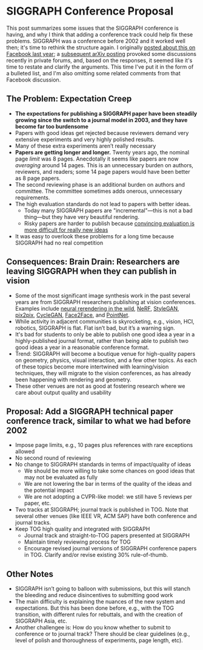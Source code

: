 # SIGGRAPH Conference Proposal

This post summarizes some issues that the SIGGRAPH conference is having, and why I think that adding a conference track could help fix these problems.  SIGGRAPH was a conference before 2002 and it worked well then; it's time to rethink the structure again. I originally [posted about this on Facebook last year](https://www.facebook.com/aaron.hertzmann/posts/10157508064645802); a [subsequent arXiv posting](https://arxiv.org/abs/1911.09197) provoked some discussions recently in private forums, and, based on the responses, it seemed like it's time to restate and clarify the arguments. This time I've put it in the form of a bulleted list, and I'm also omitting some related comments from that Facebook discussion.

The Problem: Expectation Creep
--------------------------

* **The expectations for publishing a SIGGRAPH paper have been steadily growing since the switch to a journal model in 2003, and they have become far too burdensome**
* Papers with good ideas get rejected because reviewers demand very extensive experiments and very highly polished results.
* Many of these extra experiments aren’t really necessary
* **Papers are getting longer and longer.**  Twenty years ago, the nominal page _limit_ was 8 pages. Anecdotally it seems like papers are now _averaging_ around 14 pages. This is an unnecessary burden on authors, reviewers, and readers; some 14 page papers would have been better as 8 page papers.
* The second reviewing phase is an additional burden on authors and committee. The committee sometimes adds onerous, unnecessary requirements. 
* The high evaluation standards do not lead to papers with better ideas. 
	* Today many SIGGRAPH papers are "incremental"—this is not a bad thing—but they have very beautiful rendering.
	* Risky papers are harder to publish because [convincing evaluation is more difficult for really new ideas](https://www.billbuxton.com/usabilityHarmful.pdf)
* It was easy to overlook these problems for a long time because SIGGRAPH had no real competition

Consequences: Brain Drain: Researchers are leaving SIGGRAPH when they can publish in vision 
--------------------------

* Some of the most significant image synthesis work in the past several years are from SIGGRAPH researchers publishing at vision conferences.  Examples include [neural rerendering in the wild](https://moustafameshry.github.io/neural_rerendering_in_the_wild/), [NeRF](http://www.matthewtancik.com/nerf), [StyleGAN](https://github.com/NVlabs/stylegan), [pix2pix](https://phillipi.github.io/pix2pix/), [CycleGAN](https://junyanz.github.io/CycleGAN/), [Face2Face](http://www.niessnerlab.org/projects/thies2016face.html), and [PointNet](http://stanford.edu/~rqi/pointnet/).  
* While activity in adjacent communities is skyrocketing, e.g., vision, HCI, robotics, SIGGRAPH is flat. Flat isn’t bad, but it’s a warning sign.
* It's bad for students to only be able to publish one good idea a year in a highly-published journal format, rather than being able to publish two good ideas a year in a reasonable conference format.
* Trend: SIGGRAPH will become a boutique venue for high-quality papers on geometry, physics, visual interaction, and a few other topics. As each of these topics become more intertwined with learning/vision techniques, they will migrate to the vision conferences, as has already been happening with rendering and geometry.
* These other venues are not as good at fostering research where we care about output quality and usability

Proposal: Add a SIGGRAPH technical paper conference track, similar to what we had before 2002
--------------------------

* Impose page limits, e.g., 10 pages plus references with rare exceptions allowed
* No second round of reviewing
* No change to SIGGRAPH standards in terms of impact/quality of ideas
    * We should be more willing to take some chances on good ideas that may not be evaluated as fully
    * We are not lowering the bar in terms of the quality of the ideas and the potential impact
    * We are not adopting a CVPR-like model: we still have 5 reviews per paper, etc.
* Two tracks at SIGGRAPH; journal track is published in TOG. Note that several other venues (like IEEE VR, ACM SAP) have both conference and journal tracks.
* Keep TOG high quality and integrated with SIGGRAPH
    * Journal track and straight-to-TOG papers presented at SIGGRAPH
    * Maintain timely reviewing process for TOG
    * Encourage revised journal versions of SIGGRAPH conference papers in TOG. Clarify and/or revise existing 30% rule-of-thumb.

Other Notes
--------------------------

* SIGGRAPH isn’t going to balloon with submissions, but this will stanch the bleeding and reduce disincentives to submitting good work
* The main difficulty is explaining the nuances of the new system and expectations. But this has been done before, e.g., with the TOG transition, with different rules for rebuttals, and with the creation of SIGGRAPH Asia, etc.
* Another challengee is: How do you know whether to submit to conference or to journal track? There should be clear guidelines (e.g., level of polish and thoroughness of experiments, page length, etc).
